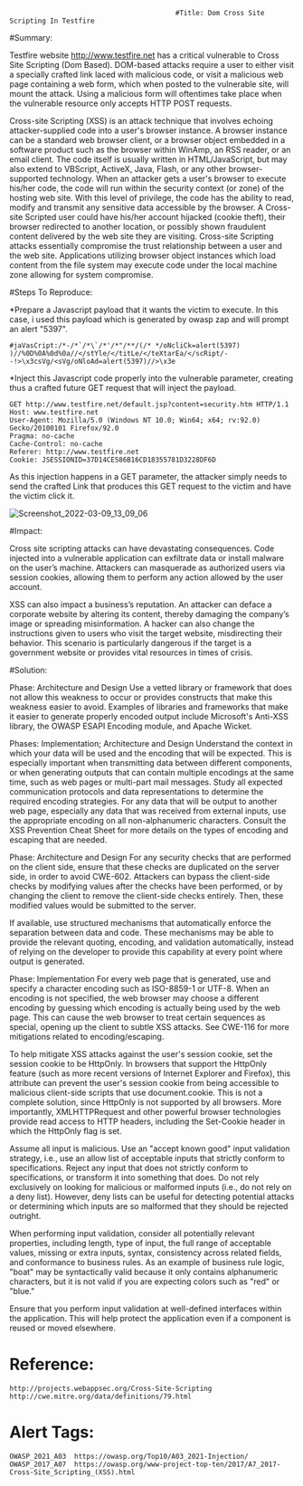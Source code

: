                                              #Title: Dom Cross Site Scripting In Testfire

   #Summary:

Testfire website http://www.testfire.net has a critical vulnerable to Cross Site Scripting (Dom Based). DOM-based attacks require a user to either visit a specially crafted link laced with malicious code, or visit a malicious web page containing a web form, which when posted to the vulnerable site, will mount the attack. Using a malicious form will oftentimes take place when the vulnerable resource only accepts HTTP POST requests.

Cross-site Scripting (XSS) is an attack technique that involves echoing attacker-supplied code into a user's browser instance. A browser instance can be a standard web browser client, or a browser object embedded in a software product such as the browser within WinAmp, an RSS reader, or an email client. The code itself is usually written in HTML/JavaScript, but may also extend to VBScript, ActiveX, Java, Flash, or any other browser-supported technology.
When an attacker gets a user's browser to execute his/her code, the code will run within the security context (or zone) of the hosting web site. With this level of privilege, the code has the ability to read, modify and transmit any sensitive data accessible by the browser. A Cross-site Scripted user could have his/her account hijacked (cookie theft), their browser redirected to another location, or possibly shown fraudulent content delivered by the web site they are visiting. Cross-site Scripting attacks essentially compromise the trust relationship between a user and the web site. Applications utilizing browser object instances which load content from the file system may execute code under the local machine zone allowing for system compromise.

#Steps To Reproduce:

*Prepare a Javascript payload that it wants the victim to execute. In this case, i used this payload which is generated by owasp zap and will prompt an alert "5397".

    #jaVasCript:/*-/*`/*\`/*'/*"/**/(/* */oNcliCk=alert(5397) )//%0D%0A%0d%0a//</stYle/</titLe/</teXtarEa/</scRipt/--!>\x3csVg/<sVg/oNloAd=alert(5397)//>\x3e

*Inject this Javascript code properly into the vulnerable parameter, creating thus a crafted future GET request that will inject the payload.

    GET http://www.testfire.net/default.jsp?content=security.htm HTTP/1.1
    Host: www.testfire.net
    User-Agent: Mozilla/5.0 (Windows NT 10.0; Win64; x64; rv:92.0) Gecko/20100101 Firefox/92.0
    Pragma: no-cache
    Cache-Control: no-cache
    Referer: http://www.testfire.net
    Cookie: JSESSIONID=37D14CE586B16CD18355781D3228DF6D

As this injection happens in a GET parameter, the attacker simply needs to send the crafted Link that produces this GET request to the victim and have the victim click it.

![Screenshot_2022-03-09_13_09_06](https://user-images.githubusercontent.com/101261654/157509172-191bc82d-17b2-4e5d-b024-54bfbf500eba.png)


#Impact:

Cross site scripting attacks can have devastating consequences. Code injected into a vulnerable application can exfiltrate data or install malware on the user’s machine. Attackers can masquerade as authorized users via session cookies, allowing them to perform any action allowed by the user account.

XSS can also impact a business’s reputation. An attacker can deface a corporate website by altering its content, thereby damaging the company’s image or spreading misinformation. A hacker can also change the instructions given to users who visit the target website, misdirecting their behavior. This scenario is particularly dangerous if the target is a government website or provides vital resources in times of crisis.


#Solution:

Phase: Architecture and Design
Use a vetted library or framework that does not allow this weakness to occur or provides constructs that make this weakness easier to avoid.
Examples of libraries and frameworks that make it easier to generate properly encoded output include Microsoft's Anti-XSS library, the OWASP ESAPI Encoding module, and Apache Wicket.

Phases: Implementation; Architecture and Design
Understand the context in which your data will be used and the encoding that will be expected. This is especially important when transmitting data between different components, or when generating outputs that can contain multiple encodings at the same time, such as web pages or multi-part mail messages. Study all expected communication protocols and data representations to determine the required encoding strategies.
For any data that will be output to another web page, especially any data that was received from external inputs, use the appropriate encoding on all non-alphanumeric characters.
Consult the XSS Prevention Cheat Sheet for more details on the types of encoding and escaping that are needed.

Phase: Architecture and Design
For any security checks that are performed on the client side, ensure that these checks are duplicated on the server side, in order to avoid CWE-602. Attackers can bypass the client-side checks by modifying values after the checks have been performed, or by changing the client to remove the client-side checks entirely. Then, these modified values would be submitted to the server.

If available, use structured mechanisms that automatically enforce the separation between data and code. These mechanisms may be able to provide the relevant quoting, encoding, and validation automatically, instead of relying on the developer to provide this capability at every point where output is generated.

Phase: Implementation
For every web page that is generated, use and specify a character encoding such as ISO-8859-1 or UTF-8. When an encoding is not specified, the web browser may choose a different encoding by guessing which encoding is actually being used by the web page. This can cause the web browser to treat certain sequences as special, opening up the client to subtle XSS attacks. See CWE-116 for more mitigations related to encoding/escaping.

To help mitigate XSS attacks against the user's session cookie, set the session cookie to be HttpOnly. In browsers that support the HttpOnly feature (such as more recent versions of Internet Explorer and Firefox), this attribute can prevent the user's session cookie from being accessible to malicious client-side scripts that use document.cookie. This is not a complete solution, since HttpOnly is not supported by all browsers. More importantly, XMLHTTPRequest and other powerful browser technologies provide read access to HTTP headers, including the Set-Cookie header in which the HttpOnly flag is set.

Assume all input is malicious. Use an "accept known good" input validation strategy, i.e., use an allow list of acceptable inputs that strictly conform to specifications. Reject any input that does not strictly conform to specifications, or transform it into something that does. Do not rely exclusively on looking for malicious or malformed inputs (i.e., do not rely on a deny list). However, deny lists can be useful for detecting potential attacks or determining which inputs are so malformed that they should be rejected outright.

When performing input validation, consider all potentially relevant properties, including length, type of input, the full range of acceptable values, missing or extra inputs, syntax, consistency across related fields, and conformance to business rules. As an example of business rule logic, "boat" may be syntactically valid because it only contains alphanumeric characters, but it is not valid if you are expecting colors such as "red" or "blue."

Ensure that you perform input validation at well-defined interfaces within the application. This will help protect the application even if a component is reused or moved elsewhere.

# Reference:

    http://projects.webappsec.org/Cross-Site-Scripting
    http://cwe.mitre.org/data/definitions/79.html

# Alert Tags:

    OWASP_2021_A03	https://owasp.org/Top10/A03_2021-Injection/
    OWASP_2017_A07	https://owasp.org/www-project-top-ten/2017/A7_2017-Cross-Site_Scripting_(XSS).html
